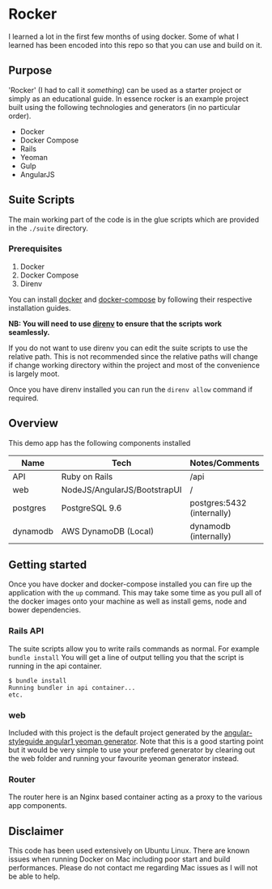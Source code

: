 # Rocker

I learned a lot in the first few months of using docker. Some of what I learned has been encoded into this repo so that you can use and build on it.

## Purpose

'Rocker' (I had to call it _something_) can be used as a starter project or simply as an educational guide. In essence rocker is an example project built using the following technologies and generators (in no particular order).

*   Docker
*   Docker Compose
*   Rails
*   Yeoman
*   Gulp
*   AngularJS

## Suite Scripts

The main working part of the code is in the glue scripts which are provided in the `./suite` directory.

### Prerequisites

1.  Docker
2.  Docker Compose
3.  Direnv

You can install [docker][76afb1a3] and [docker-compose][82a8a185] by following their respective installation guides.

  [76afb1a3]: https://docs.docker.com/engine/installation/ "docker"
  [82a8a185]: https://docs.docker.com/compose/install/ "docker-compose"

**NB: You will need to use [direnv][459184eb] to ensure that the scripts work seamlessly.**

  [459184eb]: https://github.com/direnv/direnv "Direnv"

If you do not want to use direnv you can edit the suite scripts to use the relative path. This is not recommended since
the relative paths will change if change working directory within the project and most of the convenience is largely moot.

Once you have direnv installed you can run the `direnv allow` command if required.

## Overview

This demo app has the following components installed

Name     | Tech                         | Notes/Comments
---------|------------------------------|---------------
API      | Ruby on Rails                | /api
web      | NodeJS/AngularJS/BootstrapUI | /
postgres | PostgreSQL 9.6               | postgres:5432 (internally)
dynamodb | AWS DynamoDB (Local)         | dynamodb (internally)

## Getting started

Once you have docker and docker-compose installed you can fire up the application with the `up` command. This may take some time as you pull all of the docker images onto your machine as well as install gems, node and bower dependencies.

### Rails API
The suite scripts allow you to write rails commands as normal. For example `bundle install` You will get a line of output telling you that the script is running in the api container.

```
$ bundle install
Running bundler in api container...
etc.
```

### web
Included with this project is the default project generated by the [angular-styleguide angular1 yeoman generator](https://github.com/johnpapa/angular-styleguide/tree/master/a1#yeoman-generator). Note that this is a good starting point but it would be very simple to use your prefered generator by clearing out the web folder and running your favourite yeoman generator instead.

### Router
The router here is an Nginx based container acting as a proxy to the various app components.

## Disclaimer

This code has been used extensively on Ubuntu Linux. There are known issues when running Docker on Mac including poor start and build performances. Please do not contact me regarding Mac issues as I will not be able to help.

